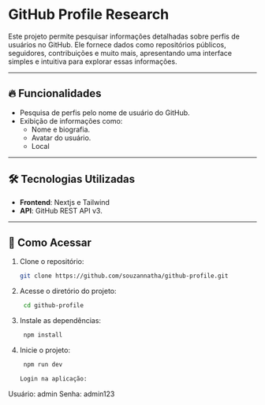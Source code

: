 # GitHub Profile Research

Este projeto permite pesquisar informações detalhadas sobre perfis de usuários no GitHub. Ele fornece dados como repositórios públicos, seguidores, contribuições e muito mais, apresentando uma interface simples e intuitiva para explorar essas informações.

---

## 🔥 Funcionalidades

- Pesquisa de perfis pelo nome de usuário do GitHub.
- Exibição de informações como:
  - Nome e biografia.
  - Avatar do usuário.
  - Local

---

## 🛠️ Tecnologias Utilizadas

- **Frontend**: Nextjs e Tailwind
- **API**: GitHub REST API v3.

---

## 🚀 Como Acessar

1. Clone o repositório:
   ```bash
   git clone https://github.com/souzannatha/github-profile.git

2. Acesse o diretório do projeto:
   ```bash
    cd github-profile
3. Instale as dependências:
   ```bash
    npm install

4. Inicie o projeto:
   ```bash
    npm run dev

   Login na aplicação:
Usuário: admin
Senha: admin123
   
   

